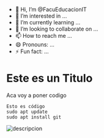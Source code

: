 - 👋 Hi, I’m @FacuEducacionIT
- 👀 I’m interested in ...
- 🌱 I’m currently learning ...
- 💞️ I’m looking to collaborate on ...
- 📫 How to reach me ...
- 😄 Pronouns: ...
- ⚡ Fun fact: ...

<!---
FacuEducacionIT/FacuEducacionIT is a ✨ special ✨ repository because its `README.md` (this file) appears on your GitHub profile.
You can click the Preview link to take a look at your changes.
--->


# Este es un Titulo

Aca voy a poner codigo

```
Esto es código
sudo apt update
sudo apt install git
```

![descripcion](https://myoctocat.com/assets/images/base-octocat.svg)
